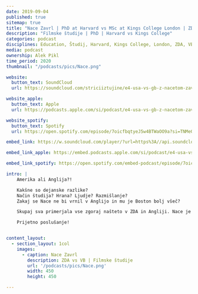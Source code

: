 ```yaml
---
date: 2019-09-04
published: true 
sitemap: true
title: "Nace Zavrl | PhD at Harvard vs MSc at Kings College London | ZDA vs VB" 
description: "Filmske študije | PhD | Harvard vs Kings College"
categories: podcast
disciplines: Education, Študij, Harvard, Kings College, London, ZDA, VB
media: podcast
ownership: Alek Pikl
time_period: 2020
thumbnail: "/podcasts/pics/Nace.png"

website:
  button_text: SoundCloud
  url: https://soundcloud.com/striciiztujine/e4-usa-vs-gb-z-nacetom-zavrlom?in=striciiztujine/sets/1-sezona

website_apple:
  button_text: Apple
  url: https://podcasts.apple.com/si/podcast/e4-usa-vs-gb-z-nacetom-zavrlom/id1435290632?i=1000420626125

website_spotify:
  button_text: Spotify
  url: https://open.spotify.com/episode/7oicfbqtyeJ5w4BTWaOO9a?si=TNMeQKorSleX9TcGz1xAaw

embed_link: https://w.soundcloud.com/player/?url=https%3A//api.soundcloud.com/tracks/506355171&color=%23ff5500&auto_play=false&hide_related=false&show_comments=true&show_user=true&show_reposts=false&show_teaser=true

embed_link_apple: https://embed.podcasts.apple.com/si/podcast/e4-usa-vs-gb-z-nacetom-zavrlom/id1435290632?i=1000420626125

embed_link_spotify: https://open.spotify.com/embed-podcast/episode/7oicfbqtyeJ5w4BTWaOO9a

intro: |
    Amerika ali Anglija?!

    Kakšne so dejanske razlike?
    Način študija? Hrana? Ljudje? Razmišlanje? 
    Zakaj se Nace ne bi vrnil v Anglijo in mu je Boston bolj všeč?

    Skupaj sva primerjala vse zgoraj našteto v ZDA in Angliji. Nace je v prvem letniku doktorskega študija na univerzi Harvard v ZDA, dokončal pa je dodiplomski študij na King's College v Londonu in magisterij na Goldsmith's, prav tako v Londonu!

    Prijetno poslušanje!


content_layout:
  - section_layout: 1col
    images:
      - caption: Nace Zavrl 
        description: ZDA vs VB | Filmske študije
        url: '/podcasts/pics/Nace.png'
        width: 450 
        height: 450

---
```

